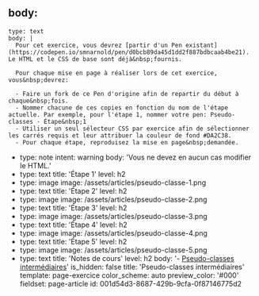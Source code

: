 body:
  -
    type: text
    body: |
      Pour cet exercice, vous devrez [partir d'un Pen existant](https://codepen.io/smnarnold/pen/d0bcb89da45d1dd2f887bdbcaab4be21). Le HTML et le CSS de base sont déjà&nbsp;fournis.
      
      Pour chaque mise en page à réaliser lors de cet exercice, vous&nbsp;devrez:
      
      - Faire un fork de ce Pen d'origine afin de repartir du début à chaque&nbsp;fois.
      - Nommer chacune de ces copies en fonction du nom de l'étape actuelle. Par exemple, pour l'étape 1, nommer votre pen: Pseudo-classes - Étape&nbsp;1
      - Utiliser un seul sélecteur CSS par exercice afin de sélectionner les carrés requis et leur attribuer la couleur de fond #DA2C38.
      - Pour chaque étape, reproduisez la mise en page&nbsp;demandée.
  -
    type: note
    intent: warning
    body: 'Vous ne devez en aucun cas modifier le&nbsp;HTML.'
  -
    type: text
    title: 'Étape 1'
    level: h2
  -
    type: image
    image: /assets/articles/pseudo-classe-1.png
  -
    type: text
    title: 'Étape 2'
    level: h2
  -
    type: image
    image: /assets/articles/pseudo-classe-2.png
  -
    type: text
    title: 'Étape 3'
    level: h2
  -
    type: image
    image: /assets/articles/pseudo-classe-3.png
  -
    type: text
    title: 'Étape 4'
    level: h2
  -
    type: image
    image: /assets/articles/pseudo-classe-4.png
  -
    type: text
    title: 'Étape 5'
    level: h2
  -
    type: image
    image: /assets/articles/pseudo-classe-5.png
  -
    type: text
    title: 'Notes de cours'
    level: h2
    body: '- [Pseudo-classes intermédiaires](https://smnarnold.com/cours/css/pseudo-classes-intermediaires)'
is_hidden: false
title: 'Pseudo-classes intermédiaires'
template: page-exercice
color_scheme: auto
preview_color: '#000'
fieldset: page-article
id: 001d54d3-8687-429b-9cfa-0f87146775d2
